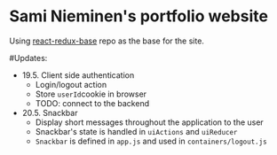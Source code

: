 # Sami Nieminen's portfolio website
Using [react-redux-base](https://github.com/niemisami/react-redux-base) repo as the base for the site.

#Updates:

* 19.5. Client side authentication
	- Login/logout action
	- Store `userId`cookie in browser
	- TODO: connect to the backend	
* 20.5. Snackbar 
  - Display short messages throughout the application to the user
  - Snackbar's state is handled in `uiActions` and `uiReducer`
  - `Snackbar` is defined in `app.js` and used in `containers/logout.js`
